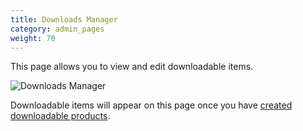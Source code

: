 ```yaml
---
title: Downloads Manager 
category: admin_pages
weight: 70
---
```


This page allows you to view and edit downloadable items. 

<img src="/images/downloads_manager.png" alt="Downloads Manager" />

Downloadable items will appear on this page once you have 
[created downloadable products](/user/products/downloadable/). 


